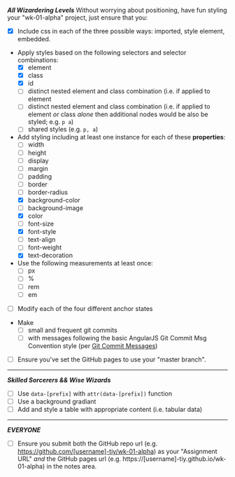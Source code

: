 _**All Wizardering Levels**_
Without worrying about positioning, have fun styling your "wk-01-alpha" project, just ensure that you:
- [X] Include css in each of the three possible ways: imported, style element, embedded.
- Apply styles based on the following selectors and selector combinations:
  - [x] element
  - [X] class
  - [x] id
  - [ ] distinct nested element and class combination (i.e. if applied to element
  - [ ] distinct nested element and class combination (i.e. if applied to element _or_ class _alone_ then additional nodes would be also be styled;  e.g. `p a`)
  - [ ] shared styles (e.g. `p, a`)
- Add styling including at least one instance for each of these **properties**:
  - [ ] width
  - [ ] height
  - [ ] display
  - [ ] margin
  - [ ] padding
  - [ ] border
  - [ ] border-radius
  - [x] background-color
  - [ ] background-image
  - [x] color
  - [ ] font-size
  - [x] font-style
  - [ ] text-align
  - [ ] font-weight
  - [x] text-decoration
- Use the following measurements at least once:
  - [ ] px
  - [ ] %
  - [ ] rem
  - [ ] em
- [ ] Modify each of the four different anchor states
- Make
  - [ ] small and frequent git commits
  - [ ] with messages following the basic AngularJS Git Commit Msg Convention style (per [Git Commit Messages](https://karma-runner.github.io/1.0/dev/git-commit-msg.html))
- [ ] Ensure you've set the GitHub pages to use your "master branch".

****

_**Skilled Sorcerers && Wise Wizards**_

- [ ] Use `data-[prefix]` with `attr(data-[prefix])` function
- [ ] Use a background gradiant
- [ ] Add and style a table with appropriate content (i.e. tabular data)

****

_**EVERYONE**_

- [ ] Ensure you submit both the GitHub repo url (e.g. https://github.com/[username]-tiy/wk-01-alpha) as your "Assignment URL" _and_ the GitHub pages url (e.g. https://[username]-tiy.github.io/wk-01-alpha) in the notes area.
